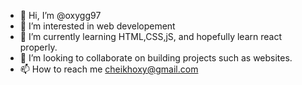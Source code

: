- 👋 Hi, I’m @oxygg97
- 👀 I’m interested in web developement
- 🌱 I’m currently learning HTML,CSS,jS, and hopefully learn react properly.
- 💞️ I’m looking to collaborate on building projects such as websites.
- 📫 How to reach me cheikhoxy@gmail.com

<!---
oxygg97/oxygg97 is a ✨ special ✨ repository because its `README.md` (this file) appears on your GitHub profile.
You can click the Preview link to take a look at your changes.
--->
